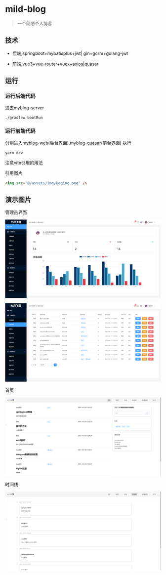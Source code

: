 # mild-blog

> 一个简陋个人博客

## 技术

- 后端,springboot+mybatisplus+jwt| gin+gorm+golang-jwt

- 前端,vue3+vue-router+vuex+axios|quasar

## 运行

### 运行后端代码

进去myblog-server

```shell
./gradlew bootRun
```

### 运行前端代码

分别进入myblog-web(后台界面),myblog-quasar(前台界面)
执行

```shell
yarn dev
```

注意vite引用的用法

引用图片

```html
<img src="@/assets/img/keqing.png" />
```

## 演示图片

管理员界面

![首页](./res/admin-home.png)

![admin](./res/admin.png)

首页

![图片](./res/home.png)

时间线

![时间线](./res/timeline.png)
